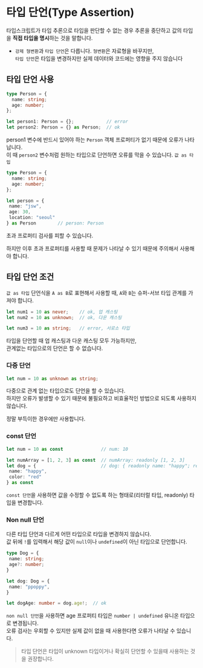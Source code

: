 # 타입 단언(Type Assertion)
타입스크립트가 타입 추론으로 타입을 판단할 수 없는 경우 추론을 중단하고 값의 타입을 **직접 타입을 명시**하는 것을 말합니다.
- `강제 형변환`과 `타입 단언`은 다릅니다. `형변환`은 자료형을 바꾸지만,</br>
`타입 단언`은 타입을 변경하지만 실제 데이터와 코드에는 영향을 주지 않습니다

## 타입 단언 사용
```typescript
type Person = {
  name: string;
  age: number;
};

let person1: Person = {};            // error
let person2: Person = {} as Person;  // ok
```
person1 변수에 반드시 있어야 하는 `Person` 객체 프로퍼티가 없기 때문에 오류가 나타납니다.</br>
 이 때 `person2` 변수처럼 원하는 타입으로 단언하면 오류를 막을 수 있습니다. `값 as 타입`


```typescript
type Person = {
  name: string;
  age: number;
};

let person = {
 name: "jsw",
 age: 30,
 location: "seoul"
} as Person        // person: Person
```
초과 프로퍼티 검사를 피할 수 있습니다.

하지만 이후 초과 프로퍼티를 사용할 때 문제가 나타날 수 있기 때문에 주의해서 사용해야 합니다.

## 타입 단언 조건
`값 as 타입` 단언식을 `A as B`로 표현해서 사용할 때, `A`와 `B`는 슈퍼-서브 타입 관계를 가져야 합니다.

```typescript
let num1 = 10 as never;    // ok, 업 캐스팅
let num2 = 10 as unknown;  // ok, 다운 캐스팅

let num3 = 10 as string;   // error, 서로소 타입
```
타입을 단언할 때 업 캐스팅과 다운 캐스팅 모두 가능하지만,</br> 관계없는 타입으로의 단언은 할 수 없습니다.

### 다중 단언
```typescript
let num = 10 as unknown as string;
```
다중으로 관계 없는 타입으로도 단언을 할 수 있습니다.</br>
 하지만 오류가 발생할 수 있기 때문에 불필요하고 비효율적인 방법으로 되도록 사용하지 않습니다.

정말 부득이한 경우에만 사용합니다.

### const 단언
```typescript
let num = 10 as const              // num: 10

let numArray = [1, 2, 3] as const  // numArray: readonly [1, 2, 3]
let dog = {                        // dog: { readonly name: "happy"; readonly color: "red";}
 name: "happy",
 color: "red"
} as const
```
`const 단언`을 사용하면 값을 수정할 수 없도록 하는 형태로(리터럴 타입, readonly) 타입을 변경합니다.

### Non null 단언
다른 타입 단언과 다르게 어떤 타입으로 타입을 변경하지 않습니다.</br>
값 뒤에 `!`를 입력해서 해당 값이 `null`이나 `undefined`이 아닌 타입으로 단언합니다.

```typescript
type Dog = {
 name: string;
 age?: number;
}

let dog: Dog = {
 name: "ppoppy",
}

let dogAge: number = dog.age!;  // ok
```
`non null 단언`을 사용하면 age 프로퍼티 타입은  `number | undefined` 유니온 타입으로 변경됩니다.</br>
오류 검사는 우회할 수 있지만 실제 값이 없을 때 사용한다면 오류가 나타날 수 있습니다.

> 타입 단언은 타입이 unknown 타입이거나 확실히 단언할 수 있을때 사용하는 것을 권장합니다.
